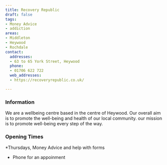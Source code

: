 ```yaml
---
title: Recovery Republic
draft: false
tags:
- Money Advice
- addiction
areas:
- Middleton
- Heywood
- Rochdale
contact:
  addresses:
  - 63 to 65 York Street, Heywood
  phone:
  - 01706 622 722
  web_addresses:
  - https://recoveryrepublic.co.uk/

---
```


### Information
We are a wellbeing centre based in the centre of Heywood. Our overall aim is to promote the well-being and health of our local community. our mission is to promote well-being every step of the way.

### Opening Times
*Thursdays, Money Advice and help with forms
* Phone for an appoinment